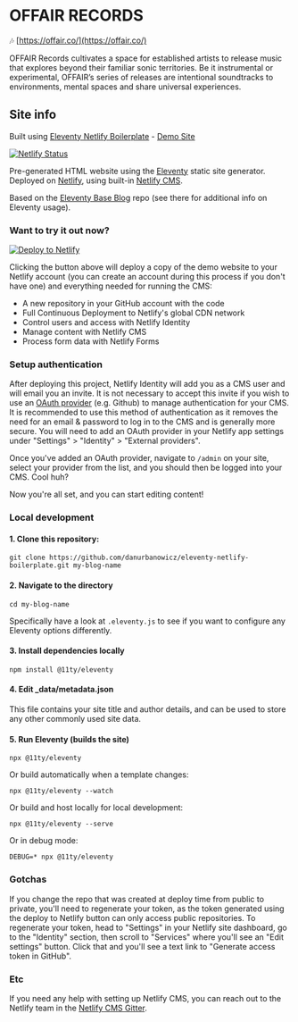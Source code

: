 # OFFAIR RECORDS

:notes: [https://offair.co/](https://offair.co/)

OFFAIR Records cultivates a space for established artists to release music that explores beyond their familiar sonic territories. Be it instrumental or experimental, OFFAIR’s series of releases are intentional soundtracks to environments, mental spaces and share universal experiences.

## Site info

Built using [Eleventy Netlify Boilerplate](https://github.com/danurbanowicz/eleventy-netlify-boilerplate) - [Demo Site](https://eleventy-netlify-boilerplate.netlify.app/)

[![Netlify Status](https://api.netlify.com/api/v1/badges/bbf28a84-4bdb-407b-a2fa-32628d27fa3d/deploy-status)](https://app.netlify.com/sites/eleventy-netlify-boilerplate/deploys)

Pre-generated HTML website using the [Eleventy](https://www.11ty.io/) static site generator. Deployed on [Netlify](https://www.netlify.com), using built-in [Netlify CMS](https://www.netlifycms.org/).

Based on the [Eleventy Base Blog](https://github.com/11ty/eleventy-base-blog) repo (see there for additional info on Eleventy usage).

### Want to try it out now?
[![Deploy to Netlify](https://www.netlify.com/img/deploy/button.svg)](https://app.netlify.com/start/deploy?repository=https://github.com/danurbanowicz/eleventy-netlify-boilerplate&stack=cms)

Clicking the button above will deploy a copy of the demo website to your Netlify
account (you can create an account during this process if you don't have one)
and everything needed for running the CMS:

* A new repository in your GitHub account with the code
* Full Continuous Deployment to Netlify's global CDN network
* Control users and access with Netlify Identity
* Manage content with Netlify CMS
* Process form data with Netlify Forms

### Setup authentication

After deploying this project, Netlify Identity will add you as a CMS user and
will email you an invite. It is not necessary to accept this invite if you wish
to use an
[OAuth provider](https://www.netlify.com/docs/identity/#external-provider-login)
(e.g. Github) to manage authentication for your CMS.
It is recommended to use this method of authentication as it removes the need
for an email & password to log in to the CMS and is generally more secure. You
will need to add an OAuth provider in your Netlify app settings under
"Settings" > "Identity" > "External providers".

Once you've added an OAuth provider, navigate to `/admin` on your site, select your provider from the
list, and you should then be logged into your CMS. Cool huh?

Now you're all set, and you can start editing content!

### Local development

#### 1. Clone this repository:

```
git clone https://github.com/danurbanowicz/eleventy-netlify-boilerplate.git my-blog-name
```


#### 2. Navigate to the directory

```
cd my-blog-name
```

Specifically have a look at `.eleventy.js` to see if you want to configure any Eleventy options differently.

#### 3. Install dependencies locally

```
npm install @11ty/eleventy
```

#### 4. Edit _data/metadata.json

This file contains your site title and author details, and can be used to store any other commonly used site data.

#### 5. Run Eleventy (builds the site)

```
npx @11ty/eleventy
```

Or build automatically when a template changes:
```
npx @11ty/eleventy --watch
```

Or build and host locally for local development:
```
npx @11ty/eleventy --serve
```

Or in debug mode:
```
DEBUG=* npx @11ty/eleventy
```

### Gotchas

If you change the repo that was created at deploy time from public to private, you'll need to regenerate your token,
as the token generated using the deploy to Netlify button can only access public repositories. To
regenerate your token, head to "Settings" in your Netlify site dashboard, go to the "Identity"
section, then scroll to "Services" where you'll see an "Edit settings" button. Click that and you'll
see a text link to "Generate access token in GitHub".

### Etc

If you need any help with setting up Netlify CMS, you can reach out to the Netlify team in the [Netlify CMS Gitter](https://gitter.im/netlify/netlifycms).
